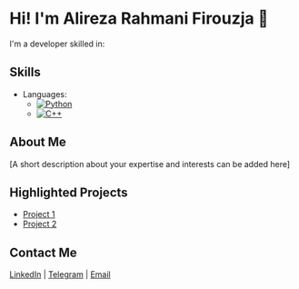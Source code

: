 # Hi! I'm Alireza Rahmani Firouzja 👋

I'm a developer skilled in:

## Skills
- Languages: 
  - [![Python](https://img.icons8.com/color/48/000000/python.png)](https://github.com/arf1383)
  - [![C++](https://img.icons8.com/color/48/000000/c-plus-plus-logo.png)](https://github.com/arf1383)

## About Me
[A short description about your expertise and interests can be added here]

## Highlighted Projects
- [Project 1](project-link)
- [Project 2](project-link)

## Contact Me
[LinkedIn](https://shorturl.at/9uxw6) | [Telegram](https://t.me/Alireza8366) | [Email](mailto:arf.firouzja1583@gmail.com)
